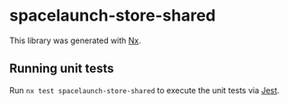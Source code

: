 # spacelaunch-store-shared

This library was generated with [Nx](https://nx.dev).

## Running unit tests

Run `nx test spacelaunch-store-shared` to execute the unit tests via [Jest](https://jestjs.io).
